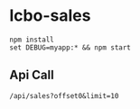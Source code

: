# lcbo-sales

`npm install`  
`set DEBUG=myapp:* && npm start`

## Api Call
`/api/sales?offset0&limit=10`